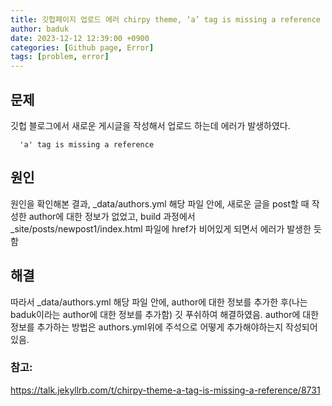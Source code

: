 ```yaml
---
title: 깃헙페이지 업로드 에러 chirpy theme, ‘a’ tag is missing a reference
author: baduk
date: 2023-12-12 12:39:00 +0900
categories: [Github page, Error]
tags: [problem, error]
---
```

## 문제
깃헙 블로그에서 새로운 게시글을 작성해서 업로드 하는데 에러가 발생하였다.

```
  'a' tag is missing a reference
```

## 원인
원인을 확인해본 결과, _data/authors.yml 해당 파일 안에, 새로운 글을 post할 때 작성한 author에 대한 정보가 없었고, build 과정에서 _site/posts/newpost1/index.html 파일에 href가 비어있게 되면서 에러가 발생한 듯함 


## 해결
따라서 _data/authors.yml 해당 파일 안에, author에 대한 정보를 추가한 후(나는 baduk이라는 author에 대한 정보를 추가함) 깃 푸쉬하여 해결하였음. author에 대한 정보를 추가하는 방법은 authors.yml위에 주석으로 어떻게 추가해야하는지 작성되어있음.



### 참고:
<https://talk.jekyllrb.com/t/chirpy-theme-a-tag-is-missing-a-reference/8731>